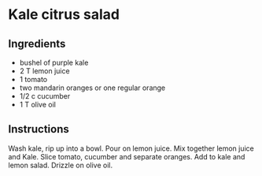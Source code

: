 # Kale citrus salad 

## Ingredients 

- bushel of purple kale 
- 2 T lemon juice 
- 1 tomato 
- two mandarin oranges or one regular orange
- 1/2 c cucumber 
- 1 T olive oil 

## Instructions

Wash kale, rip up into a bowl. Pour on lemon juice. Mix together lemon juice and Kale. Slice tomato, cucumber and separate oranges. Add to kale and lemon salad. Drizzle on olive oil. 